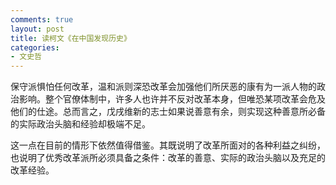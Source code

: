 ```yaml
---
comments: true
layout: post
title: 读柯文《在中国发现历史》
categories:
- 文史哲
---
```


保守派惧怕任何改革，温和派则深恐改革会加强他们所厌恶的康有为一派人物的政治影响。整个官僚体制中，许多人也许并不反对改革本身，但唯恐某项改革会危及他们的仕途。总而言之，戊戌维新的志士如果说善意有余，则实现这种善意所必备的实际政治头脑和经验却极端不足。

这一点在目前的情形下依然值得借鉴。其既说明了改革所面对的各种利益之纠纷，也说明了优秀改革派所必须具备之条件：改革的善意、实际的政治头脑以及充足的改革经验。
